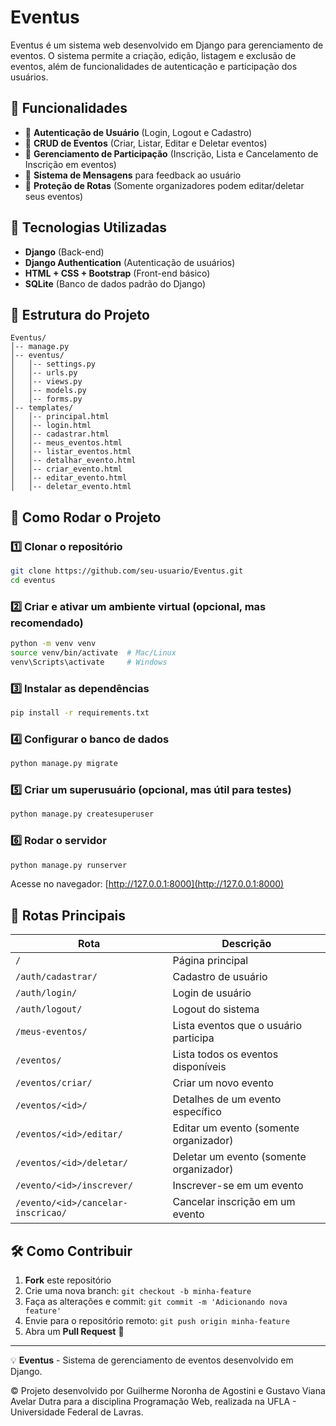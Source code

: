# Eventus

Eventus é um sistema web desenvolvido em Django para gerenciamento de eventos. O sistema permite a criação, edição, listagem e exclusão de eventos, além de funcionalidades de autenticação e participação dos usuários.

## 📌 Funcionalidades

- 🔹 **Autenticação de Usuário** (Login, Logout e Cadastro)
- 🔹 **CRUD de Eventos** (Criar, Listar, Editar e Deletar eventos)
- 🔹 **Gerenciamento de Participação** (Inscrição, Lista e Cancelamento de Inscrição em eventos)
- 🔹 **Sistema de Mensagens** para feedback ao usuário
- 🔹 **Proteção de Rotas** (Somente organizadores podem editar/deletar seus eventos)

## 🚀 Tecnologias Utilizadas

- **Django** (Back-end)
- **Django Authentication** (Autenticação de usuários)
- **HTML + CSS + Bootstrap** (Front-end básico)
- **SQLite** (Banco de dados padrão do Django)

## 📂 Estrutura do Projeto

```
Eventus/
│-- manage.py
│-- eventus/
│   │-- settings.py
│   │-- urls.py
│   │-- views.py
│   │-- models.py
│   │-- forms.py
│-- templates/
│   │-- principal.html
│   │-- login.html
│   │-- cadastrar.html
│   │-- meus_eventos.html
│   │-- listar_eventos.html
│   │-- detalhar_evento.html
│   │-- criar_evento.html
│   │-- editar_evento.html
│   │-- deletar_evento.html
```

## 📌 Como Rodar o Projeto

### 1️⃣ Clonar o repositório
```bash
git clone https://github.com/seu-usuario/Eventus.git
cd eventus
```

### 2️⃣ Criar e ativar um ambiente virtual (opcional, mas recomendado)
```bash
python -m venv venv
source venv/bin/activate  # Mac/Linux
venv\Scripts\activate     # Windows
```

### 3️⃣ Instalar as dependências
```bash
pip install -r requirements.txt
```

### 4️⃣ Configurar o banco de dados
```bash
python manage.py migrate
```

### 5️⃣ Criar um superusuário (opcional, mas útil para testes)
```bash
python manage.py createsuperuser
```

### 6️⃣ Rodar o servidor
```bash
python manage.py runserver
```
Acesse no navegador: [http://127.0.0.1:8000](http://127.0.0.1:8000)

## 📌 Rotas Principais

| Rota | Descrição |
|------|-------------|
| `/` | Página principal |
| `/auth/cadastrar/` | Cadastro de usuário |
| `/auth/login/` | Login de usuário |
| `/auth/logout/` | Logout do sistema |
| `/meus-eventos/` | Lista eventos que o usuário participa |
| `/eventos/` | Lista todos os eventos disponíveis |
| `/eventos/criar/` | Criar um novo evento |
| `/eventos/<id>/` | Detalhes de um evento específico |
| `/eventos/<id>/editar/` | Editar um evento (somente organizador) |
| `/eventos/<id>/deletar/` | Deletar um evento (somente organizador) |
| `/evento/<id>/inscrever/` | Inscrever-se em um evento |
| `/evento/<id>/cancelar-inscricao/` | Cancelar inscrição em um evento |

## 🛠 Como Contribuir
1. **Fork** este repositório
2. Crie uma nova branch: `git checkout -b minha-feature`
3. Faça as alterações e commit: `git commit -m 'Adicionando nova feature'`
4. Envie para o repositório remoto: `git push origin minha-feature`
5. Abra um **Pull Request** 🚀

---
💡 **Eventus** - Sistema de gerenciamento de eventos desenvolvido em Django. 

© Projeto desenvolvido por Guilherme Noronha de Agostini e Gustavo Viana Avelar Dutra para a disciplina Programação Web, realizada na UFLA - Universidade Federal de Lavras.
